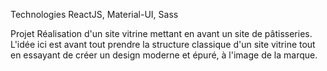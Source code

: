 Technologies
ReactJS, Material-UI, Sass

Projet
Réalisation d'un site vitrine mettant en avant un site de pâtisseries. L'idée ici est avant tout prendre la structure classique d'un site vitrine tout en essayant de créer un design moderne et épuré, à l'image de la marque.

